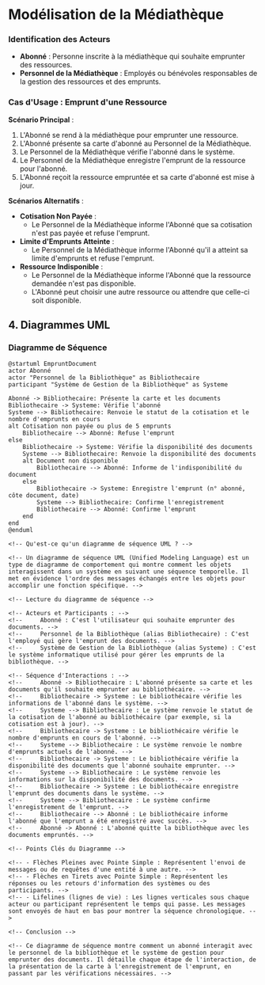 # Modélisation de la Médiathèque

### Identification des Acteurs

- **Abonné** : Personne inscrite à la médiathèque qui souhaite emprunter des ressources.
- **Personnel de la Médiathèque** : Employés ou bénévoles responsables de la gestion des ressources et des emprunts.

### Cas d'Usage : Emprunt d'une Ressource

**Scénario Principal** :
1. L'Abonné se rend à la médiathèque pour emprunter une ressource.
2. L'Abonné présente sa carte d'abonné au Personnel de la Médiathèque.
3. Le Personnel de la Médiathèque vérifie l'abonné dans le système.
4. Le Personnel de la Médiathèque enregistre l'emprunt de la ressource pour l'abonné.
5. L'Abonné reçoit la ressource empruntée et sa carte d'abonné est mise à jour.

**Scénarios Alternatifs** :
- **Cotisation Non Payée** :
  - Le Personnel de la Médiathèque informe l'Abonné que sa cotisation n'est pas payée et refuse l'emprunt.
- **Limite d'Emprunts Atteinte** :
  - Le Personnel de la Médiathèque informe l'Abonné qu'il a atteint sa limite d'emprunts et refuse l'emprunt.
- **Ressource Indisponible** :
  - Le Personnel de la Médiathèque informe l'Abonné que la ressource demandée n'est pas disponible.
  - L'Abonné peut choisir une autre ressource ou attendre que celle-ci soit disponible.


## 4. Diagrammes UML

### Diagramme de Séquence

```plantuml
@startuml EmpruntDocument
actor Abonné
actor "Personnel de la Bibliothèque" as Bibliothecaire
participant "Système de Gestion de la Bibliothèque" as Systeme

Abonné -> Bibliothecaire: Présente la carte et les documents
Bibliothecaire -> Systeme: Vérifie l'abonné
Systeme --> Bibliothecaire: Renvoie le statut de la cotisation et le nombre d'emprunts en cours
alt Cotisation non payée ou plus de 5 emprunts
    Bibliothecaire --> Abonné: Refuse l'emprunt
else
    Bibliothecaire -> Systeme: Vérifie la disponibilité des documents
    Systeme --> Bibliothecaire: Renvoie la disponibilité des documents
    alt Document non disponible
        Bibliothecaire --> Abonné: Informe de l'indisponibilité du document
    else
        Bibliothecaire -> Systeme: Enregistre l'emprunt (n° abonné, côte document, date)
        Systeme --> Bibliothecaire: Confirme l'enregistrement
        Bibliothecaire --> Abonné: Confirme l'emprunt
    end
end
@enduml

<!-- Qu'est-ce qu'un diagramme de séquence UML ? -->

<!-- Un diagramme de séquence UML (Unified Modeling Language) est un type de diagramme de comportement qui montre comment les objets interagissent dans un système en suivant une séquence temporelle. Il met en évidence l'ordre des messages échangés entre les objets pour accomplir une fonction spécifique. -->

<!-- Lecture du diagramme de séquence -->

<!-- Acteurs et Participants : -->
<!--     Abonné : C'est l'utilisateur qui souhaite emprunter des documents. -->
<!--     Personnel de la Bibliothèque (alias Bibliothecaire) : C'est l'employé qui gère l'emprunt des documents. -->
<!--     Système de Gestion de la Bibliothèque (alias Systeme) : C'est le système informatique utilisé pour gérer les emprunts de la bibliothèque. -->

<!-- Séquence d'Interactions : -->
<!--     Abonné -> Bibliothecaire : L'abonné présente sa carte et les documents qu'il souhaite emprunter au bibliothécaire. -->
<!--     Bibliothecaire -> Systeme : Le bibliothécaire vérifie les informations de l'abonné dans le système. -->
<!--     Systeme --> Bibliothecaire : Le système renvoie le statut de la cotisation de l'abonné au bibliothécaire (par exemple, si la cotisation est à jour). -->
<!--     Bibliothecaire -> Systeme : Le bibliothécaire vérifie le nombre d'emprunts en cours de l'abonné. -->
<!--     Systeme --> Bibliothecaire : Le système renvoie le nombre d'emprunts actuels de l'abonné. -->
<!--     Bibliothecaire -> Systeme : Le bibliothécaire vérifie la disponibilité des documents que l'abonné souhaite emprunter. -->
<!--     Systeme --> Bibliothecaire : Le système renvoie les informations sur la disponibilité des documents. -->
<!--     Bibliothecaire -> Systeme : Le bibliothécaire enregistre l'emprunt des documents dans le système. -->
<!--     Systeme --> Bibliothecaire : Le système confirme l'enregistrement de l'emprunt. -->
<!--     Bibliothecaire --> Abonné : Le bibliothécaire informe l'abonné que l'emprunt a été enregistré avec succès. -->
<!--     Abonné -> Abonné : L'abonné quitte la bibliothèque avec les documents empruntés. -->

<!-- Points Clés du Diagramme -->

<!-- - Flèches Pleines avec Pointe Simple : Représentent l'envoi de messages ou de requêtes d'une entité à une autre. -->
<!-- - Flèches en Tirets avec Pointe Simple : Représentent les réponses ou les retours d'information des systèmes ou des participants. -->
<!-- - Lifelines (lignes de vie) : Les lignes verticales sous chaque acteur ou participant représentent le temps qui passe. Les messages sont envoyés de haut en bas pour montrer la séquence chronologique. -->

<!-- Conclusion -->

<!-- Ce diagramme de séquence montre comment un abonné interagit avec le personnel de la bibliothèque et le système de gestion pour emprunter des documents. Il détaille chaque étape de l'interaction, de la présentation de la carte à l'enregistrement de l'emprunt, en passant par les vérifications nécessaires. -->
